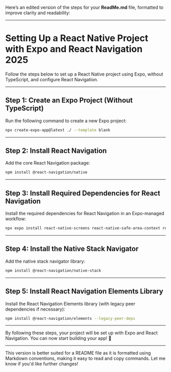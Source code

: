 Here’s an edited version of the steps for your **ReadMe.md** file, formatted to improve clarity and readability:

---

# Setting Up a React Native Project with Expo and React Navigation 2025

Follow the steps below to set up a React Native project using Expo, without TypeScript, and configure React Navigation.

---

## Step 1: Create an Expo Project (Without TypeScript)

Run the following command to create a new Expo project:

```bash
npx create-expo-app@latest ./ --template blank
```

---

## Step 2: Install React Navigation

Add the core React Navigation package:

```bash
npm install @react-navigation/native
```

---

## Step 3: Install Required Dependencies for React Navigation

Install the required dependencies for React Navigation in an Expo-managed workflow:

```bash
npx expo install react-native-screens react-native-safe-area-context react-native-gesture-handler react-native-reanimated react-native-vector-icons
```

---

## Step 4: Install the Native Stack Navigator

Add the native stack navigator library:

```bash
npm install @react-navigation/native-stack
```

---

## Step 5: Install React Navigation Elements Library

Install the React Navigation Elements library (with legacy peer dependencies if necessary):

```bash
npm install @react-navigation/elements --legacy-peer-deps
```

---

By following these steps, your project will be set up with Expo and React Navigation. You can now start building your app! 🚀

--- 

This version is better suited for a README file as it is formatted using Markdown conventions, making it easy to read and copy commands. Let me know if you'd like further changes!